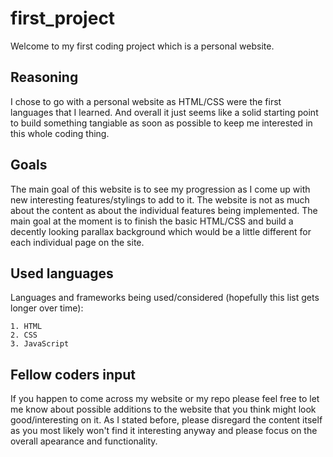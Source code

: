 # first_project

Welcome to my first coding project which is a personal website.

## Reasoning

I chose to go with a personal website as HTML/CSS were the first languages that I learned. And overall it just seems like a solid starting point to build something tangiable as soon as possible to keep me interested in this whole coding thing.

## Goals

The main goal of this website is to see my progression as I come up with new interesting features/stylings to add to it. The website is not as much about the content as about the individual features being implemented. The main goal at the moment is to finish the basic HTML/CSS and build a decently looking parallax background which would be a little different for each individual page on the site.

## Used languages

Languages and frameworks being used/considered (hopefully this list gets longer over time):

    1. HTML
    2. CSS
    3. JavaScript

## Fellow coders input

If you happen to come across my website or my repo please feel free to let me know about possible additions to the website that you think might look good/interesting on it. As I stated before, please disregard the content itself as you most likely won't find it interesting anyway and please focus on the overall apearance and functionality.